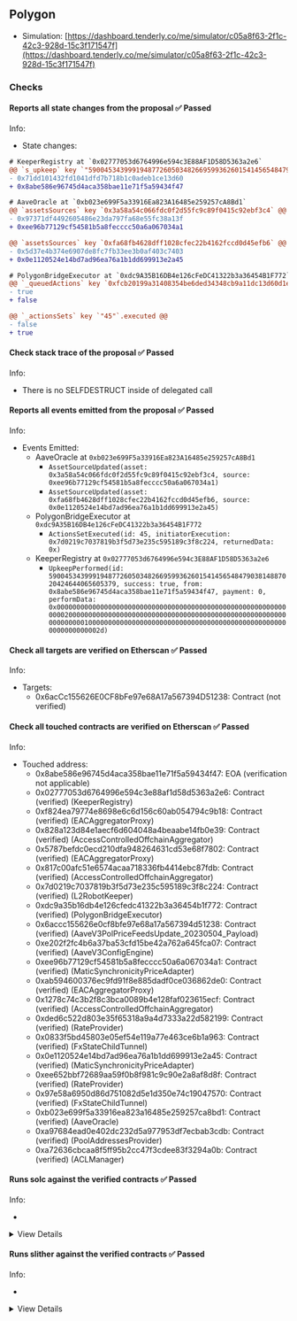 ## Polygon

- Simulation: [https://dashboard.tenderly.co/me/simulator/c05a8f63-2f1c-42c3-928d-15c3f171547f](https://dashboard.tenderly.co/me/simulator/c05a8f63-2f1c-42c3-928d-15c3f171547f)

### Checks

#### Reports all state changes from the proposal ✅ Passed

Info:

- State changes:

```diff
# KeeperRegistry at `0x02777053d6764996e594c3E88AF1D58D5363a2e6`
@@ `s_upkeep` key `"59004534399919487726050348266959936260154145654847903814887020424644065605379"`.lastKeeper @@
- 0x71dd101432fd1041dfd7b718b1c0adeb1ce13d60
+ 0x8abe586e96745d4aca358bae11e71f5a59434f47

```

```diff
# AaveOracle at `0xb023e699F5a33916Ea823A16485e259257cA8Bd1`
@@ `assetsSources` key `0x3a58a54c066fdc0f2d55fc9c89f0415c92ebf3c4` @@
- 0x97371df4492605486e23da797fa68e55fc38a13f
+ 0xee96b77129cf54581b5a8fecccc50a6a067034a1

@@ `assetsSources` key `0xfa68fb4628dff1028cfec22b4162fccd0d45efb6` @@
- 0x5d37e4b374e6907de8fc7fb33ee3b0af403c7403
+ 0x0e1120524e14bd7ad96ea76a1b1dd699913e2a45

```

```diff
# PolygonBridgeExecutor at `0xdc9A35B16DB4e126cFeDC41322b3a36454B1F772`
@@ `_queuedActions` key `0xfcb20199a31408354be6ded34348cb9a11dc13d60d1ee90f552fc5d97fec39ee` @@
- true
+ false

@@ `_actionsSets` key `"45"`.executed @@
- false
+ true

```

#### Check stack trace of the proposal ✅ Passed

Info:

- There is no SELFDESTRUCT inside of delegated call

#### Reports all events emitted from the proposal ✅ Passed

Info:

- Events Emitted:
  - AaveOracle at `0xb023e699F5a33916Ea823A16485e259257cA8Bd1`
    - `AssetSourceUpdated(asset: 0x3a58a54c066fdc0f2d55fc9c89f0415c92ebf3c4, source: 0xee96b77129cf54581b5a8fecccc50a6a067034a1)`
    - `AssetSourceUpdated(asset: 0xfa68fb4628dff1028cfec22b4162fccd0d45efb6, source: 0x0e1120524e14bd7ad96ea76a1b1dd699913e2a45)`
  - PolygonBridgeExecutor at `0xdc9A35B16DB4e126cFeDC41322b3a36454B1F772`
    - `ActionsSetExecuted(id: 45, initiatorExecution: 0x7d0219c7037819b3f5d73e235c595189c3f8c224, returnedData: 0x)`
  - KeeperRegistry at `0x02777053d6764996e594c3E88AF1D58D5363a2e6`
    - `UpkeepPerformed(id: 59004534399919487726050348266959936260154145654847903814887020424644065605379, success: true, from: 0x8abe586e96745d4aca358bae11e71f5a59434f47, payment: 0, performData: 0x00000000000000000000000000000000000000000000000000000000000000200000000000000000000000000000000000000000000000000000000000000001000000000000000000000000000000000000000000000000000000000000002d)`

#### Check all targets are verified on Etherscan ✅ Passed

Info:

- Targets:
  - 0x6acCc155626E0CF8bFe97e68A17a567394D51238: Contract (not verified)

#### Check all touched contracts are verified on Etherscan ✅ Passed

Info:

- Touched address:
  - 0x8abe586e96745d4aca358bae11e71f5a59434f47: EOA (verification not applicable)
  - 0x02777053d6764996e594c3e88af1d58d5363a2e6: Contract (verified) (KeeperRegistry)
  - 0xf824ea79774e8698e6c6d156c60ab054794c9b18: Contract (verified) (EACAggregatorProxy)
  - 0x828a123d84e1aecf6d604048a4beaabe14fb0e39: Contract (verified) (AccessControlledOffchainAggregator)
  - 0x5787befdc0ecd210dfa948264631cd53e68f7802: Contract (verified) (EACAggregatorProxy)
  - 0x817c00afc51e6574acaa718336fb4414ebc87fdb: Contract (verified) (AccessControlledOffchainAggregator)
  - 0x7d0219c7037819b3f5d73e235c595189c3f8c224: Contract (verified) (L2RobotKeeper)
  - 0xdc9a35b16db4e126cfedc41322b3a36454b1f772: Contract (verified) (PolygonBridgeExecutor)
  - 0x6accc155626e0cf8bfe97e68a17a567394d51238: Contract (verified) (AaveV3PolPriceFeedsUpdate_20230504_Payload)
  - 0xe202f2fc4b6a37ba53cfd15be42a762a645fca07: Contract (verified) (AaveV3ConfigEngine)
  - 0xee96b77129cf54581b5a8fecccc50a6a067034a1: Contract (verified) (MaticSynchronicityPriceAdapter)
  - 0xab594600376ec9fd91f8e885dadf0ce036862de0: Contract (verified) (EACAggregatorProxy)
  - 0x1278c74c3b2f8c3bca0089b4e128faf023615ecf: Contract (verified) (AccessControlledOffchainAggregator)
  - 0xded6c522d803e35f65318a9a4d7333a22d582199: Contract (verified) (RateProvider)
  - 0x0833f5bd45803e05ef54e119a77e463ce6b1a963: Contract (verified) (FxStateChildTunnel)
  - 0x0e1120524e14bd7ad96ea76a1b1dd699913e2a45: Contract (verified) (MaticSynchronicityPriceAdapter)
  - 0xee652bbf72689aa59f0b8f981c9c90e2a8af8d8f: Contract (verified) (RateProvider)
  - 0x97e58a6950d86d751082d5e1d350e74c19047570: Contract (verified) (FxStateChildTunnel)
  - 0xb023e699f5a33916ea823a16485e259257ca8bd1: Contract (verified) (AaveOracle)
  - 0xa97684ead0e402dc232d5a977953df7ecbab3cdb: Contract (verified) (PoolAddressesProvider)
  - 0xa72636cbcaa8f5ff95b2cc47f3cdee83f3294a0b: Contract (verified) (ACLManager)

#### Runs solc against the verified contracts ✅ Passed

Info:

-

<details>
<summary>View Details</summary>
<details>
<summary>View warnings for KeeperRegistry at `0x02777053d6764996e594c3E88AF1D58D5363a2e6`</summary>

```
Traceback (most recent call last):
  File "/home/sakulstra/.local/bin/crytic-compile", line 5, in <module>
    from crytic_compile.__main__ import main
ModuleNotFoundError: No module named 'crytic_compile'
```

</details>

<details>
<summary>View warnings for FxStateChildTunnel at `0x0833f5bD45803E05ef54E119a77E463cE6b1a963`</summary>

```
Traceback (most recent call last):
  File "/home/sakulstra/.local/bin/crytic-compile", line 5, in <module>
    from crytic_compile.__main__ import main
ModuleNotFoundError: No module named 'crytic_compile'
```

</details>

<details>
<summary>View warnings for MaticSynchronicityPriceAdapter at `0x0e1120524e14Bd7aD96Ea76A1b1dD699913e2a45`</summary>

```
Traceback (most recent call last):
  File "/home/sakulstra/.local/bin/crytic-compile", line 5, in <module>
    from crytic_compile.__main__ import main
ModuleNotFoundError: No module named 'crytic_compile'
```

</details>

<details>
<summary>View warnings for AccessControlledOffchainAggregator at `0x1278C74c3B2f8c3BcA0089b4E128fAf023615ECf`</summary>

```
Traceback (most recent call last):
  File "/home/sakulstra/.local/bin/crytic-compile", line 5, in <module>
    from crytic_compile.__main__ import main
ModuleNotFoundError: No module named 'crytic_compile'
```

</details>

<details>
<summary>View warnings for EACAggregatorProxy at `0x5787BefDc0ECd210Dfa948264631CD53E68F7802`</summary>

```
Traceback (most recent call last):
  File "/home/sakulstra/.local/bin/crytic-compile", line 5, in <module>
    from crytic_compile.__main__ import main
ModuleNotFoundError: No module named 'crytic_compile'
```

</details>

<details>
<summary>View warnings for AaveV3PolPriceFeedsUpdate_20230504_Payload at `0x6acCc155626E0CF8bFe97e68A17a567394D51238`</summary>

```
Traceback (most recent call last):
  File "/home/sakulstra/.local/bin/crytic-compile", line 5, in <module>
    from crytic_compile.__main__ import main
ModuleNotFoundError: No module named 'crytic_compile'
```

</details>

<details>
<summary>View warnings for L2RobotKeeper at `0x7D0219C7037819B3F5d73E235C595189C3F8c224`</summary>

```
Traceback (most recent call last):
  File "/home/sakulstra/.local/bin/crytic-compile", line 5, in <module>
    from crytic_compile.__main__ import main
ModuleNotFoundError: No module named 'crytic_compile'
```

</details>

<details>
<summary>View warnings for AccessControlledOffchainAggregator at `0x817C00aFc51e6574ACaA718336FB4414eBC87Fdb`</summary>

```
Traceback (most recent call last):
  File "/home/sakulstra/.local/bin/crytic-compile", line 5, in <module>
    from crytic_compile.__main__ import main
ModuleNotFoundError: No module named 'crytic_compile'
```

</details>

<details>
<summary>View warnings for AccessControlledOffchainAggregator at `0x828a123D84E1aecF6d604048A4BeaAbe14FB0e39`</summary>

```
Traceback (most recent call last):
  File "/home/sakulstra/.local/bin/crytic-compile", line 5, in <module>
    from crytic_compile.__main__ import main
ModuleNotFoundError: No module named 'crytic_compile'
```

</details>

<details>
<summary>View warnings for FxStateChildTunnel at `0x97E58a6950D86d751082D5e1d350e74c19047570`</summary>

```
Traceback (most recent call last):
  File "/home/sakulstra/.local/bin/crytic-compile", line 5, in <module>
    from crytic_compile.__main__ import main
ModuleNotFoundError: No module named 'crytic_compile'
```

</details>

<details>
<summary>View warnings for ACLManager at `0xa72636CbcAa8F5FF95B2cc47F3CDEe83F3294a0B`</summary>

```
Traceback (most recent call last):
  File "/home/sakulstra/.local/bin/crytic-compile", line 5, in <module>
    from crytic_compile.__main__ import main
ModuleNotFoundError: No module named 'crytic_compile'
```

</details>

<details>
<summary>View warnings for PoolAddressesProvider at `0xa97684ead0e402dC232d5A977953DF7ECBaB3CDb`</summary>

```
Traceback (most recent call last):
  File "/home/sakulstra/.local/bin/crytic-compile", line 5, in <module>
    from crytic_compile.__main__ import main
ModuleNotFoundError: No module named 'crytic_compile'
```

</details>

<details>
<summary>View warnings for EACAggregatorProxy at `0xAB594600376Ec9fD91F8e885dADF0CE036862dE0`</summary>

```
Traceback (most recent call last):
  File "/home/sakulstra/.local/bin/crytic-compile", line 5, in <module>
    from crytic_compile.__main__ import main
ModuleNotFoundError: No module named 'crytic_compile'
```

</details>

<details>
<summary>View warnings for AaveOracle at `0xb023e699F5a33916Ea823A16485e259257cA8Bd1`</summary>

```
Traceback (most recent call last):
  File "/home/sakulstra/.local/bin/crytic-compile", line 5, in <module>
    from crytic_compile.__main__ import main
ModuleNotFoundError: No module named 'crytic_compile'
```

</details>

<details>
<summary>View warnings for PolygonBridgeExecutor at `0xdc9A35B16DB4e126cFeDC41322b3a36454B1F772`</summary>

```
Traceback (most recent call last):
  File "/home/sakulstra/.local/bin/crytic-compile", line 5, in <module>
    from crytic_compile.__main__ import main
ModuleNotFoundError: No module named 'crytic_compile'
```

</details>

<details>
<summary>View warnings for RateProvider at `0xdEd6C522d803E35f65318a9a4d7333a22d582199`</summary>

```
Traceback (most recent call last):
  File "/home/sakulstra/.local/bin/crytic-compile", line 5, in <module>
    from crytic_compile.__main__ import main
ModuleNotFoundError: No module named 'crytic_compile'
```

</details>

<details>
<summary>View warnings for AaveV3ConfigEngine at `0xE202F2fc4b6A37Ba53cfD15bE42a762A645FCA07`</summary>

```
Traceback (most recent call last):
  File "/home/sakulstra/.local/bin/crytic-compile", line 5, in <module>
    from crytic_compile.__main__ import main
ModuleNotFoundError: No module named 'crytic_compile'
```

</details>

<details>
<summary>View warnings for RateProvider at `0xeE652bbF72689AA59F0B8F981c9c90e2A8Af8d8f`</summary>

```
Traceback (most recent call last):
  File "/home/sakulstra/.local/bin/crytic-compile", line 5, in <module>
    from crytic_compile.__main__ import main
ModuleNotFoundError: No module named 'crytic_compile'
```

</details>

<details>
<summary>View warnings for MaticSynchronicityPriceAdapter at `0xEe96b77129cF54581B5a8FECCcC50A6A067034a1`</summary>

```
Traceback (most recent call last):
  File "/home/sakulstra/.local/bin/crytic-compile", line 5, in <module>
    from crytic_compile.__main__ import main
ModuleNotFoundError: No module named 'crytic_compile'
```

</details>

<details>
<summary>View warnings for EACAggregatorProxy at `0xf824eA79774E8698E6C6D156c60ab054794C9B18`</summary>

```
Traceback (most recent call last):
  File "/home/sakulstra/.local/bin/crytic-compile", line 5, in <module>
    from crytic_compile.__main__ import main
ModuleNotFoundError: No module named 'crytic_compile'
```

</details>

</details>

#### Runs slither against the verified contracts ✅ Passed

Info:

-

<details>
<summary>View Details</summary>

<details>
<summary>Slither report for KeeperRegistry at `0x02777053d6764996e594c3E88AF1D58D5363a2e6`</summary>

```
Traceback (most recent call last):
  File "/home/sakulstra/.local/bin/slither", line 5, in <module>
    from slither.__main__ import main
ModuleNotFoundError: No module named 'slither'
```

</details>

<details>
<summary>Slither report for FxStateChildTunnel at `0x0833f5bD45803E05ef54E119a77E463cE6b1a963`</summary>

```
Traceback (most recent call last):
  File "/home/sakulstra/.local/bin/slither", line 5, in <module>
    from slither.__main__ import main
ModuleNotFoundError: No module named 'slither'
```

</details>

<details>
<summary>Slither report for MaticSynchronicityPriceAdapter at `0x0e1120524e14Bd7aD96Ea76A1b1dD699913e2a45`</summary>

```
Traceback (most recent call last):
  File "/home/sakulstra/.local/bin/slither", line 5, in <module>
    from slither.__main__ import main
ModuleNotFoundError: No module named 'slither'
```

</details>

<details>
<summary>Slither report for AccessControlledOffchainAggregator at `0x1278C74c3B2f8c3BcA0089b4E128fAf023615ECf`</summary>

```
Traceback (most recent call last):
  File "/home/sakulstra/.local/bin/slither", line 5, in <module>
    from slither.__main__ import main
ModuleNotFoundError: No module named 'slither'
```

</details>

<details>
<summary>Slither report for EACAggregatorProxy at `0x5787BefDc0ECd210Dfa948264631CD53E68F7802`</summary>

```
Traceback (most recent call last):
  File "/home/sakulstra/.local/bin/slither", line 5, in <module>
    from slither.__main__ import main
ModuleNotFoundError: No module named 'slither'
```

</details>

<details>
<summary>Slither report for AaveV3PolPriceFeedsUpdate_20230504_Payload at `0x6acCc155626E0CF8bFe97e68A17a567394D51238`</summary>

```
Traceback (most recent call last):
  File "/home/sakulstra/.local/bin/slither", line 5, in <module>
    from slither.__main__ import main
ModuleNotFoundError: No module named 'slither'
```

</details>

<details>
<summary>Slither report for L2RobotKeeper at `0x7D0219C7037819B3F5d73E235C595189C3F8c224`</summary>

```
Traceback (most recent call last):
  File "/home/sakulstra/.local/bin/slither", line 5, in <module>
    from slither.__main__ import main
ModuleNotFoundError: No module named 'slither'
```

</details>

<details>
<summary>Slither report for AccessControlledOffchainAggregator at `0x817C00aFc51e6574ACaA718336FB4414eBC87Fdb`</summary>

```
Traceback (most recent call last):
  File "/home/sakulstra/.local/bin/slither", line 5, in <module>
    from slither.__main__ import main
ModuleNotFoundError: No module named 'slither'
```

</details>

<details>
<summary>Slither report for AccessControlledOffchainAggregator at `0x828a123D84E1aecF6d604048A4BeaAbe14FB0e39`</summary>

```
Traceback (most recent call last):
  File "/home/sakulstra/.local/bin/slither", line 5, in <module>
    from slither.__main__ import main
ModuleNotFoundError: No module named 'slither'
```

</details>

<details>
<summary>Slither report for FxStateChildTunnel at `0x97E58a6950D86d751082D5e1d350e74c19047570`</summary>

```
Traceback (most recent call last):
  File "/home/sakulstra/.local/bin/slither", line 5, in <module>
    from slither.__main__ import main
ModuleNotFoundError: No module named 'slither'
```

</details>

<details>
<summary>Slither report for ACLManager at `0xa72636CbcAa8F5FF95B2cc47F3CDEe83F3294a0B`</summary>

```
Traceback (most recent call last):
  File "/home/sakulstra/.local/bin/slither", line 5, in <module>
    from slither.__main__ import main
ModuleNotFoundError: No module named 'slither'
```

</details>

<details>
<summary>Slither report for PoolAddressesProvider at `0xa97684ead0e402dC232d5A977953DF7ECBaB3CDb`</summary>

```
Traceback (most recent call last):
  File "/home/sakulstra/.local/bin/slither", line 5, in <module>
    from slither.__main__ import main
ModuleNotFoundError: No module named 'slither'
```

</details>

<details>
<summary>Slither report for EACAggregatorProxy at `0xAB594600376Ec9fD91F8e885dADF0CE036862dE0`</summary>

```
Traceback (most recent call last):
  File "/home/sakulstra/.local/bin/slither", line 5, in <module>
    from slither.__main__ import main
ModuleNotFoundError: No module named 'slither'
```

</details>

<details>
<summary>Slither report for AaveOracle at `0xb023e699F5a33916Ea823A16485e259257cA8Bd1`</summary>

```
Traceback (most recent call last):
  File "/home/sakulstra/.local/bin/slither", line 5, in <module>
    from slither.__main__ import main
ModuleNotFoundError: No module named 'slither'
```

</details>

<details>
<summary>Slither report for PolygonBridgeExecutor at `0xdc9A35B16DB4e126cFeDC41322b3a36454B1F772`</summary>

```
Traceback (most recent call last):
  File "/home/sakulstra/.local/bin/slither", line 5, in <module>
    from slither.__main__ import main
ModuleNotFoundError: No module named 'slither'
```

</details>

<details>
<summary>Slither report for RateProvider at `0xdEd6C522d803E35f65318a9a4d7333a22d582199`</summary>

```
Traceback (most recent call last):
  File "/home/sakulstra/.local/bin/slither", line 5, in <module>
    from slither.__main__ import main
ModuleNotFoundError: No module named 'slither'
```

</details>

<details>
<summary>Slither report for AaveV3ConfigEngine at `0xE202F2fc4b6A37Ba53cfD15bE42a762A645FCA07`</summary>

```
Traceback (most recent call last):
  File "/home/sakulstra/.local/bin/slither", line 5, in <module>
    from slither.__main__ import main
ModuleNotFoundError: No module named 'slither'
```

</details>

<details>
<summary>Slither report for RateProvider at `0xeE652bbF72689AA59F0B8F981c9c90e2A8Af8d8f`</summary>

```
Traceback (most recent call last):
  File "/home/sakulstra/.local/bin/slither", line 5, in <module>
    from slither.__main__ import main
ModuleNotFoundError: No module named 'slither'
```

</details>

<details>
<summary>Slither report for MaticSynchronicityPriceAdapter at `0xEe96b77129cF54581B5a8FECCcC50A6A067034a1`</summary>

```
Traceback (most recent call last):
  File "/home/sakulstra/.local/bin/slither", line 5, in <module>
    from slither.__main__ import main
ModuleNotFoundError: No module named 'slither'
```

</details>

<details>
<summary>Slither report for EACAggregatorProxy at `0xf824eA79774E8698E6C6D156c60ab054794C9B18`</summary>

```
Traceback (most recent call last):
  File "/home/sakulstra/.local/bin/slither", line 5, in <module>
    from slither.__main__ import main
ModuleNotFoundError: No module named 'slither'
```

</details>

</details>
